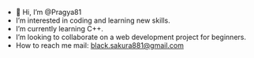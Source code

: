 - 👋 Hi, I’m @Pragya81
-  I’m interested in coding and learning new skills.
-  I’m currently learning C++.
-  I’m looking to collaborate on a web development project for beginners.
-  How to reach me mail: black.sakura881@gmail.com


